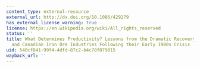 ```yaml
---
content_type: external-resource
external_url: http://dx.doi.org/10.1086/429279
has_external_license_warning: true
license: https://en.wikipedia.org/wiki/All_rights_reserved
status: ''
title: What Determines Productivity? Lessons from the Dramatic Recovery of the U.S.
  and Canadian Iron Ore Industries Following their Early 1980s Crisis
uid: 540cf841-99f4-4dfd-87c2-b4c78f879815
wayback_url: ''
---
```

